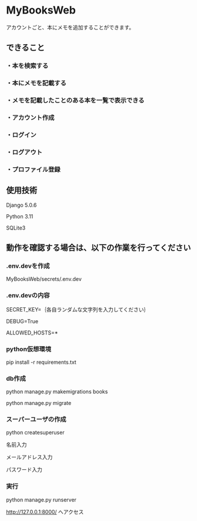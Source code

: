 # MyBooksWeb

アカウントごと、本にメモを追加することができます。


## できること

### ・本を検索する

### ・本にメモを記載する

### ・メモを記載したことのある本を一覧で表示できる

### ・アカウント作成

### ・ログイン

### ・ログアウト

### ・プロファイル登録


## 使用技術

Django 5.0.6

Python 3.11

SQLite3


## 動作を確認する場合は、以下の作業を行ってください


### .env.devを作成

MyBooksWeb/secrets/.env.dev

### .env.devの内容

SECRET_KEY=｛各自ランダムな文字列を入力してください｝

DEBUG=True

ALLOWED_HOSTS=*

### python仮想環境


pip install -r requirements.txt


### db作成


python manage.py makemigrations books

python manage.py migrate


### スーパーユーザの作成


python createsuperuser


名前入力

メールアドレス入力

パスワード入力

### 実行


python manage.py runserver


http://127.0.0.1:8000/ へアクセス

